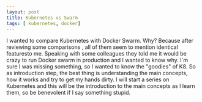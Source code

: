 ```yaml
---
layout: post
title: Kubernetes vs Swarm
tags: [ kubernetes, docker]
---
```

I wanted to compare Kubernetes with Docker Swarm. Why? Because after reviewing some comparisons , all of them  seem to mention identical featuresto me. Speaking with some colleagues they told me it would be crazy to run Docker swarm in production and I wanted to know why.
I´m sure I was missing something, so I wanted to know the "goodies" of K8. So as introduction step, the best thing is understanding the main concepts, how it works and try to get my hands dirty. I will start a series on Kubernetes and this will be the introduction to the main concepts as I learn them, so be benevolent if I say something stupid.
